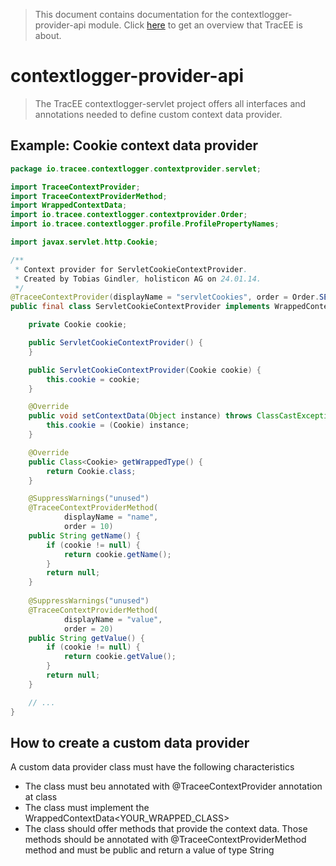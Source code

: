 > This document contains documentation for the contextlogger-provider-api module. Click [here](/README.md) to get an overview that TracEE is about.

# contextlogger-provider-api

> The TracEE contextlogger-servlet project offers all interfaces and annotations needed to define custom context data provider.

## Example: Cookie context data provider 

```java
package io.tracee.contextlogger.contextprovider.servlet;

import TraceeContextProvider;
import TraceeContextProviderMethod;
import WrappedContextData;
import io.tracee.contextlogger.contextprovider.Order;
import io.tracee.contextlogger.profile.ProfilePropertyNames;

import javax.servlet.http.Cookie;

/**
 * Context provider for ServletCookieContextProvider.
 * Created by Tobias Gindler, holisticon AG on 24.01.14.
 */
@TraceeContextProvider(displayName = "servletCookies", order = Order.SERVLET)
public final class ServletCookieContextProvider implements WrappedContextData<Cookie> {

    private Cookie cookie;

    public ServletCookieContextProvider() {
    }

    public ServletCookieContextProvider(Cookie cookie) {
        this.cookie = cookie;
    }

    @Override
    public void setContextData(Object instance) throws ClassCastException {
        this.cookie = (Cookie) instance;
    }

    @Override
    public Class<Cookie> getWrappedType() {
        return Cookie.class;
    }

    @SuppressWarnings("unused")
    @TraceeContextProviderMethod(
            displayName = "name",
            order = 10)
    public String getName() {
        if (cookie != null) {
            return cookie.getName();
        }
        return null;
    }
    
    @SuppressWarnings("unused")
    @TraceeContextProviderMethod(
            displayName = "value",
            order = 20)
    public String getValue() {
        if (cookie != null) {
            return cookie.getValue();
        }
        return null;
    }

    // ...
}
```

## How to create a custom data provider
A custom data provider class must have the following characteristics

+ The class must beu annotated with @TraceeContextProvider annotation at class
+ The class must implement the WrappedContextData<YOUR_WRAPPED_CLASS>
+ The class should offer methods that provide the context data. Those methods should be annotated with @TraceeContextProviderMethod method and must be public and return a value of type String
